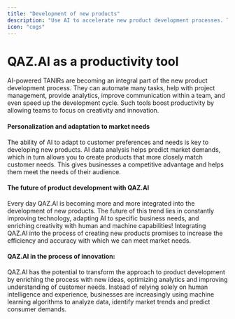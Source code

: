 ```yaml
---
title: "Development of new products"
description: "Use AI to accelerate new product development processes. The innovation you expect!"
icon: "cogs"
---
```


# QAZ.AI as a productivity tool

AI-powered TANIRs are becoming an integral part of the new product development process. They can automate many tasks, help with project management, provide analytics, improve communication within a team, and even speed up the development cycle. Such tools boost productivity by allowing teams to focus on creativity and innovation.

#### Personalization and adaptation to market needs

The ability of AI to adapt to customer preferences and needs is key to developing new products. AI data analysis helps predict market demands, which in turn allows you to create products that more closely match customer needs. This gives businesses a competitive advantage and helps them meet the needs of their audience.

#### The future of product development with QAZ.AI

Every day QAZ.AI is becoming more and more integrated into the development of new products. The future of this trend lies in constantly improving technology, adapting AI to specific business needs, and enriching creativity with human and machine capabilities! Integrating QAZ.AI into the process of creating new products promises to increase the efficiency and accuracy with which we can meet market needs.

#### QAZ.AI in the process of innovation:

QAZ.AI has the potential to transform the approach to product development by enriching the process with new ideas, optimizing analytics and improving understanding of customer needs. Instead of relying solely on human intelligence and experience, businesses are increasingly using machine learning algorithms to analyze data, identify market trends and predict consumer demands.
